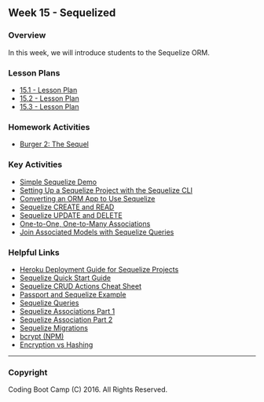 ## Week 15 - Sequelized

### Overview

In this week, we will introduce students to the Sequelize ORM.

### Lesson Plans

* [15.1 - Lesson Plan](1-Class-Content/15.1/15.1-LessonPlan.md)
* [15.2 - Lesson Plan](1-Class-Content/15.2/15.2-LessonPlan.md)
* [15.3 - Lesson Plan](1-Class-Content/15.3/15.3-LessonPlan.md)

### Homework Activities

* [Burger 2: The Sequel](2-Homework/Instructions/homework_instructions.md)

### Key Activities

* [Simple Sequelize Demo](1-Class-Content/15.1/Activities/3-Chirpy-Sequelize)
* [Setting Up a Sequelize Project with the Sequelize CLI](1-Class-Content/15.1/Activities/6-SequelizeCLI)
* [Converting an ORM App to Use Sequelize](1-Class-Content/15.2/Activities/1-ORM-To-Sequelize)
* [Sequelize CREATE and READ](1-Class-Content/15.2/Activities/2-Sequelize-Create-Read)
* [Sequelize UPDATE and DELETE](1-Class-Content/15.2/Activities/3-Sequelize-Update-Delete)
* [One-to-One, One-to-Many Associations](1-Class-Content/15.3/Activities/3-Post-Author-Association)
* [Join Associated Models with Sequelize Queries](1-Class-Content/15.3/Activities/4-Post-Author-Joins)

### Helpful Links

* [Heroku Deployment Guide for Sequelize Projects](Supplemental/SequelizeHerokuDeploymentProcess.pdf)
* [Sequelize Quick Start Guide](Supplemental/SequelizeQuickStartGuide.pdf)
* [Sequelize CRUD Actions Cheat Sheet](Supplemental/SequelizeCRUDActionsCheatSheet.pdf)
* [Passport and Sequelize Example](Supplemental/Sequelize-Passport-Example)
* [Sequelize Queries](http://docs.sequelizejs.com/en/latest/docs/querying/)
* [Sequelize Associations Part 1](http://docs.sequelizejs.com/en/latest/docs/associations/)
* [Sequelize Association Part 2](http://docs.sequelizejs.com/en/latest/api/associations/)
* [Sequelize Migrations](http://docs.sequelizejs.com/en/latest/docs/migrations/)
* [bcrypt (NPM)](https://www.npmjs.com/package/bcrypt)
* [Encryption vs Hashing](http://www.securityinnovationeurope.com/blog/whats-the-difference-between-hashing-and-encrypting)

- - -

### Copyright

Coding Boot Camp (C) 2016. All Rights Reserved.
